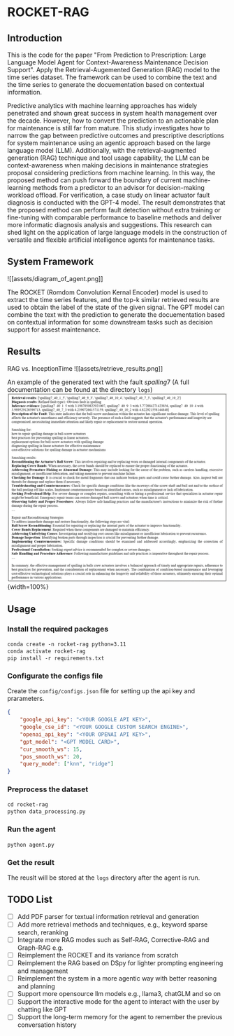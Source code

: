 # ROCKET-RAG

## Introduction

This is the code for the paper "From Prediction to Prescription: Large Language Model Agent for Context-Awareness Maintenance Decision Support". Apply the Retrieval-Augemented Generation (RAG) model to the time series dataset. The framework can be used to combine the text and the time series to generate the docuementation based on contextual information.

Predictive analytics with machine learning approaches has widely penetrated and shown great success in system health management over the decade. However, how to convert the prediction to an actionable plan for maintenance is still far from mature. This study investigates how to narrow the gap between predictive outcomes and prescriptive descriptions for system maintenance using an agentic approach based on the large language model (LLM). Additionally, with the retrieval-augmented generation (RAG) technique and tool usage capability, the LLM can be context-awareness when making decisions in maintenance strategies proposal considering predictions from machine learning. In this way, the proposed method can push forward the boundary of current machine-learning methods from a predictor to an advisor for decision-making workload offload. For verification, a case study on linear actuator fault diagnosis is conducted with the GPT-4 model. The result demonstrates that the proposed method can perform fault detection without extra training or fine-tuning with comparable performance to baseline methods and deliver more informatic diagnosis analysis and suggestions. This research can shed light on the application of large language models in the construction of versatile and flexible artificial intelligence agents for maintenance tasks.

## System Framework
![[assets/diagram_of_agent.png]]

The ROCKET (Romdom Convolution Kernal Encoder) model is used to extract the time series features, and the top-k similar retrieved results are used to obtain the label of the state of the given signal. The GPT model can combine the text with the prediction to generate the docuementation based on contextual information for some downstream tasks such as decision support for assest maintenance.

## Results
RAG vs. InceptionTime
![[assets/retrieve_results.png]]

An example of the generated text with the fault $spalling 7$ (A full documentation can be found at the directory `logs`)
![](assets/generate_documentation.png){width=100%}

## Usage

### Install the required packages

```shell
conda create -n rocket-rag python=3.11
conda activate rocket-rag
pip install -r requirements.txt
```

### Configurate the configs file

Create the `config/configs.json` file for setting up the api key and prarameters.
```json
{
    "google_api_key": "<YOUR GOOGLE API KEY>",
    "google_cse_id": "<YOUR GOOGLE CUSTOM SEARCH ENGINE>",
    "openai_api_key": "<YOUR OPENAI API KEY>",
    "gpt_model": "<GPT MODEL CARD>",
    "cur_smooth_ws": 15,
    "pos_smooth_ws": 20,
    "query_mode": ["knn", "ridge"]
}
```

### Preprocess the dataset

```shell
cd rocket-rag
python data_processing.py
```

### Run the agent

```shell
python agent.py
```

### Get the result
The reuslt will be stored at the `logs` directory after the agent is run.

## TODO List
- [ ] Add PDF parser for textual information retrieval and generation
- [ ] Add more retrieval methods and techniques, e.g., keyword sparse search, reranking
- [ ] Integrate more RAG modes such as Self-RAG, Corrective-RAG and Graph-RAG e.g.
- [ ] Reimplement the ROCKET and its variance from scratch
- [ ] Reimplement the RAG based on DSpy for lighter prompting engineering and management
- [ ] Reimplement the system in a more agentic way with better reasoning and planning 
- [ ] Support more opensource llm models e.g., llama3, chatGLM and so on
- [ ] Support the interactive mode for the agent to interact with the user by chatting like GPT
- [ ] Support the long-term memory for the agent to remember the previous conversation history
